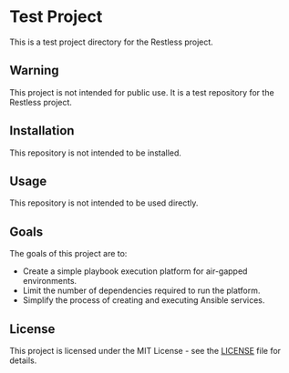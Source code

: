 # Test Project

This is a test project directory for the Restless project.

## Warning

This project is not intended for public use. It is a test repository for the Restless project.

## Installation

This repository is not intended to be installed.

## Usage

This repository is not intended to be used directly.

## Goals

The goals of this project are to:

- Create a simple playbook execution platform for air-gapped environments.
- Limit the number of dependencies required to run the platform.
- Simplify the process of creating and executing Ansible services.

## License

This project is licensed under the MIT License - see the [LICENSE](LICENSE) file for details.
